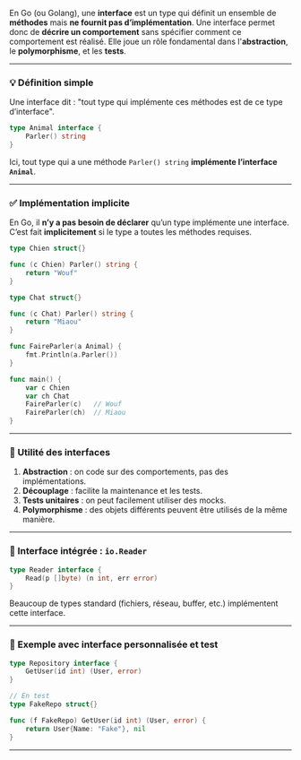 En Go (ou Golang), une **interface** est un type qui définit un ensemble de **méthodes** mais **ne fournit pas d’implémentation**. Une interface permet donc de **décrire un comportement** sans spécifier comment ce comportement est réalisé. Elle joue un rôle fondamental dans l'**abstraction**, le **polymorphisme**, et les **tests**.

---

### 💡 Définition simple

Une interface dit : "tout type qui implémente ces méthodes est de ce type d’interface".

```go
type Animal interface {
    Parler() string
}
```

Ici, tout type qui a une méthode `Parler() string` **implémente l’interface `Animal`**.

---

### ✅ Implémentation implicite

En Go, il **n’y a pas besoin de déclarer** qu’un type implémente une interface. C’est fait **implicitement** si le type a toutes les méthodes requises.

```go
type Chien struct{}

func (c Chien) Parler() string {
    return "Wouf"
}

type Chat struct{}

func (c Chat) Parler() string {
    return "Miaou"
}

func FaireParler(a Animal) {
    fmt.Println(a.Parler())
}

func main() {
    var c Chien
    var ch Chat
    FaireParler(c)   // Wouf
    FaireParler(ch)  // Miaou
}
```

---

### 🎯 Utilité des interfaces

1. **Abstraction** : on code sur des comportements, pas des implémentations.
2. **Découplage** : facilite la maintenance et les tests.
3. **Tests unitaires** : on peut facilement utiliser des mocks.
4. **Polymorphisme** : des objets différents peuvent être utilisés de la même manière.

---

### 🔄 Interface intégrée : `io.Reader`

```go
type Reader interface {
    Read(p []byte) (n int, err error)
}
```

Beaucoup de types standard (fichiers, réseau, buffer, etc.) implémentent cette interface.

---

### 🧪 Exemple avec interface personnalisée et test

```go
type Repository interface {
    GetUser(id int) (User, error)
}

// En test
type FakeRepo struct{}

func (f FakeRepo) GetUser(id int) (User, error) {
    return User{Name: "Fake"}, nil
}
```

---
